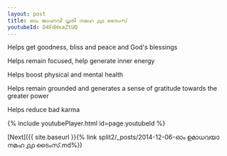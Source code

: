 ```yaml
---
layout: post
title: ഓം ജാഹ്നവി ധൃതി നമഹ ൧൧ ടൈംസ്
youtubeId: D4FdHxaZtUQ
---
```

 
 
Helps get goodness, bliss and peace and God's blessings
 
Helps remain focused, help generate inner energy 
 
Helps boost physical and mental health 
 
Helps remain grounded and generates a sense of gratitude towards the greater power 
 
Helps reduce bad karma
 
 
 
 


{% include youtubePlayer.html id=page.youtubeId %}
 
[Next]({{ site.baseurl }}{% link  split2/_posts/2014-12-06-ഓം ഉമാധവയാ നമഹ ൧൧ ടൈംസ്.md%})
 
